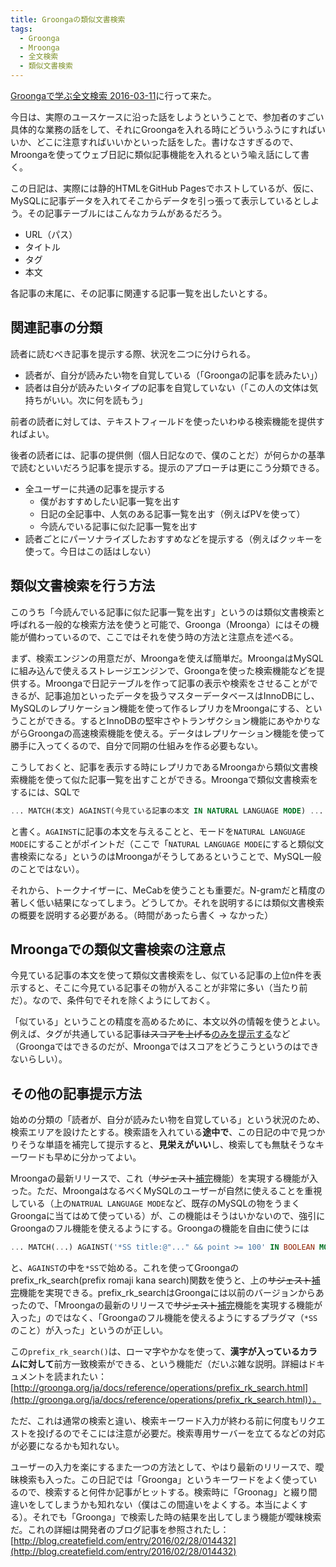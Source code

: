 ```yaml
---
title: Groongaの類似文書検索
tags:
  - Groonga
  - Mroonga
  - 全文検索
  - 類似文書検索
---
```


[Groongaで学ぶ全文検索 2016-03-11][]に行って来た。

今日は、実際のユースケースに沿った話をしようということで、参加者のすごい具体的な業務の話をして、それにGroongaを入れる時にどういうふうにすればいいか、どこに注意すればいいかといった話をした。書けなさすぎるので、Mroongaを使ってウェブ日記に類似記事機能を入れるという喩え話にして書く。

この日記は、実際には静的HTMLをGitHub Pagesでホストしているが、仮に、MySQLに記事データを入れてそこからデータを引っ張って表示しているとしよう。その記事テーブルにはこんなカラムがあるだろう。

* URL（パス）
* タイトル
* タグ
* 本文

各記事の末尾に、その記事に関連する記事一覧を出したいとする。

関連記事の分類
--------------

読者に読むべき記事を提示する際、状況を二つに分けられる。

* 読者が、自分が読みたい物を自覚している（「Groongaの記事を読みたい」）
* 読者は自分が読みたいタイプの記事を自覚していない（「この人の文体は気持ちがいい。次に何を読もう」

前者の読者に対しては、テキストフィールドを使ったいわゆる検索機能を提供すればよい。

後者の読者には、記事の提供側（個人日記なので、僕のことだ）が何らかの基準で読むといいだろう記事を提示する。提示のアプローチは更にこう分類できる。

* 全ユーザーに共通の記事を提示する
  * 僕がおすすめしたい記事一覧を出す
  * 日記の全記事中、人気のある記事一覧を出す（例えばPVを使って）
  * 今読んでいる記事に似た記事一覧を出す
* 読者ごとにパーソナライズしたおすすめなどを提示する（例えばクッキーを使って。今日はこの話はしない）

類似文書検索を行う方法
----------------------

このうち「今読んでいる記事に似た記事一覧を出す」というのは類似文書検索と呼ばれる一般的な検索方法を使うと可能で、Groonga（Mroonga）にはその機能が備わっているので、ここではそれを使う時の方法と注意点を述べる。

まず、検索エンジンの用意だが、Mroongaを使えば簡単だ。MroongaはMySQLに組み込んで使えるストレージエンジンで、Groongaを使った検索機能などを提供する。Mroongaで日記テーブルを作って記事の表示や検索をさせることができるが、記事追加といったデータを扱うマスターデータベースはInnoDBにし、MySQLのレプリケーション機能を使って作るレプリカをMroongaにする、ということができる。するとInnoDBの堅牢さやトランザクション機能にあやかりながらGroongaの高速検索機能を使える。データはレプリケーション機能を使って勝手に入ってくるので、自分で同期の仕組みを作る必要もない。

こうしておくと、記事を表示する時にレプリカであるMroongaから類似文書検索機能を使って似た記事一覧を出すことができる。Mroongaで類似文書検索をするには、SQLで

~~~ sql
... MATCH(本文) AGAINST(今見ている記事の本文 IN NATURAL LANGUAGE MODE) ...
~~~

と書く。`AGAINST`に記事の本文を与えることと、モードを`NATURAL LANGUAGE MODE`にすることがポイントだ（ここで「`NATURAL LANGUAGE MODE`にすると類似文書検索になる」というのはMroongaがそうしてあるということで、MySQL一般のことではない）。

それから、トークナイザーに、MeCabを使うことも重要だ。N-gramだと精度の著しく低い結果になってしまう。どうしてか。それを説明するには類似文書検索の概要を説明する必要がある。（時間があったら書く -> なかった）

Mroongaでの類似文書検索の注意点
-------------------------------

今見ている記事の本文を使って類似文書検索をし、似ている記事の上位n件を表示すると、そこに今見ている記事その物が入ることが非常に多い（当たり前だ）。なので、条件句でそれを除くようにしておく。

「似ている」ということの精度を高めるために、本文以外の情報を使うとよい。例えば、タグが共通している記事<del>はスコアを上げる</del><ins>のみを提示する</ins>など（Groongaではできるのだが、Mroongaではスコアをどうこうというのはできないらしい）。

その他の記事提示方法
--------------------

始めの分類の「読者が、自分が読みたい物を自覚している」という状況のため、検索エリアを設けたとする。検索語を入れている**途中で**、この日記の中で見つかりそうな単語を補完して提示すると、**見栄えがいい**し、検索しても無駄そうなキーワードも早めに分かってよい。

Mroongaの最新リリースで、これ（<del>サジェスト</del><ins>補完</ins>機能）を実現する機能が入った。ただ、MroongaはなるべくMySQLのユーザーが自然に使えることを重視している（上の`NATRUAL LANGUAGE MODE`など、既存のMySQLの物をうまくGroongaに当てはめて使っている）が、この機能はそうはいかないので、強引にGroongaのフル機能を使えるようにする。Groongaの機能を自由に使うには

~~~ sql
... MATCH(...) AGAINST('*SS title:@"..." && point >= 100' IN BOOLEAN MODE) ...
~~~

と、`AGAINST`の中を`*SS`で始める。これを使ってGroongaのprefix_rk_search(prefix romaji kana search)関数を使うと、上の<del>サジェスト</del><ins>補完</ins>機能を実現できる。prefix_rk_searchはGroongaには以前のバージョンからあったので、「Mroongaの最新のリリースで<del>サジェスト</del><ins>補完</ins>機能を実現する機能が入った」のではなく、「Groongaのフル機能を使えるようにするプラグマ（`*SS`のこと）が入った」というのが正しい。

この`prefix_rk_search()`は、ローマ字やかなを使って、**漢字が入っているカラムに対して**前方一致検索ができる、という機能だ（だいぶ雑な説明。詳細はドキュメントを読まれたい：[http://groonga.org/ja/docs/reference/operations/prefix_rk_search.html](http://groonga.org/ja/docs/reference/operations/prefix_rk_search.html)）。

ただ、これは通常の検索と違い、検索キーワード入力が終わる前に何度もリクエストを投げるのでそこには注意が必要だ。検索専用サーバーを立てるなどの対応が必要になるかも知れない。

ユーザーの入力を楽にするまた一つの方法として、やはり最新のリリースで、曖昧検索も入った。この日記では「Groonga」というキーワードをよく使っているので、検索すると何件か記事がヒットする。検索時に「Groonag」と綴り間違いをしてしまうかも知れない（僕はこの間違いをよくする。本当によくする）。それでも「Groonga」で検索した時の結果を出してしまう機能が曖昧検索だ。これの詳細は開発者のブログ記事を参照されたし：[http://blog.createfield.com/entry/2016/02/28/014432](http://blog.createfield.com/entry/2016/02/28/014432)

[Groongaで学ぶ全文検索 2016-03-11]: https://groonga.doorkeeper.jp/events/40088
